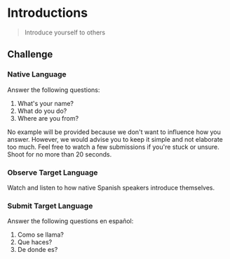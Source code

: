 # Introductions
> Introduce yourself to others

## Challenge

### Native Language

Answer the following questions:
1. What's your name?
2. What do you do?
3. Where are you from?

No example will be provided because we don't want to influence how you answer. However, we would advise you to keep it simple and not elaborate too much.
Feel free to watch a few submissions if you're stuck or unsure. Shoot for no more than 20 seconds.

### Observe Target Language

Watch and listen to how native Spanish speakers introduce themselves.

### Submit Target Language

Answer the following questions en español:
1. Como se llama?
2. Que haces?
3. De donde es?
